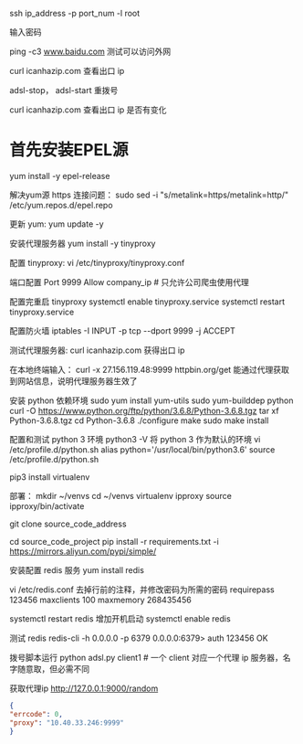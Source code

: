 ssh ip_address -p port_num -l root

输入密码


ping -c3 www.baidu.com 测试可以访问外网

curl icanhazip.com 查看出口 ip


adsl-stop， adsl-start 重拨号

curl icanhazip.com 查看出口 ip 是否有变化

# 首先安装EPEL源
yum install -y epel-release

解决yum源 https 连接问题：
sudo sed -i "s/metalink=https/metalink=http/" /etc/yum.repos.d/epel.repo

更新 yum:
yum update -y

安装代理服务器
yum install -y tinyproxy

配置 tinyproxy:
vi /etc/tinyproxy/tinyproxy.conf

端口配置
Port 9999
Allow company_ip # 只允许公司爬虫使用代理

配置完重启 tinyproxy
systemctl enable tinyproxy.service
systemctl restart tinyproxy.service

配置防火墙
iptables -I INPUT -p tcp --dport 9999 -j ACCEPT

测试代理服务器:
curl icanhazip.com 获得出口 ip

在本地终端输入：
curl -x 27.156.119.48:9999 httpbin.org/get
能通过代理获取到网站信息，说明代理服务器生效了

安装 python 依赖环境
sudo yum install yum-utils
sudo yum-builddep python
curl -O https://www.python.org/ftp/python/3.6.8/Python-3.6.8.tgz
tar xf Python-3.6.8.tgz
cd Python-3.6.8
./configure
make
sudo make install

配置和测试 python 3 环境
python3 -V
将 python 3 作为默认的环境
vi /etc/profile.d/python.sh
alias python='/usr/local/bin/python3.6'
source /etc/profile.d/python.sh

pip3 install virtualenv


部署：
mkdir ~/venvs
cd ~/venvs
virtualenv ipproxy
source ipproxy/bin/activate

git clone source_code_address

cd source_code_project
pip install -r requirements.txt -i https://mirrors.aliyun.com/pypi/simple/

安装配置 redis 服务
yum install redis

vi /etc/redis.conf
去掉行前的注释，并修改密码为所需的密码
requirepass 123456
maxclients 100
maxmemory 268435456

systemctl restart redis
增加开机启动
systemctl enable redis

测试 redis
redis-cli -h 0.0.0.0 -p 6379
0.0.0.0:6379> auth 123456
OK

拨号脚本运行
python adsl.py client1 # 一个 client 对应一个代理 ip 服务器，名字随意取，但必需不同

获取代理ip
http://127.0.0.1:9000/random

```json
{
"errcode": 0,
"proxy": "10.40.33.246:9999"
}

```



